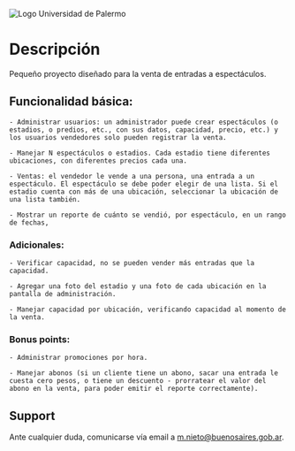 ![Logo Universidad de Palermo](https://www.palermo.edu/images/header/logo@2x.png)

# Descripción

Pequeño proyecto diseñado para la venta de entradas a espectáculos.

## Funcionalidad básica:
    - Administrar usuarios: un administrador puede crear espectáculos (o estadios, o predios, etc., con sus datos, capacidad, precio, etc.) y los usuarios vendedores solo pueden registrar la venta.

    - Manejar N espectáculos o estadios. Cada estadio tiene diferentes ubicaciones, con diferentes precios cada una.

    - Ventas: el vendedor le vende a una persona, una entrada a un espectáculo. El espectáculo se debe poder elegir de una lista. Si el estadio cuenta con más de una ubicación, seleccionar la ubicación de una lista también.

    - Mostrar un reporte de cuánto se vendió, por espectáculo, en un rango de fechas, 
 
### Adicionales: 
    - Verificar capacidad, no se pueden vender más entradas que la capacidad.

    - Agregar una foto del estadio y una foto de cada ubicación en la pantalla de administración.

    - Manejar capacidad por ubicación, verificando capacidad al momento de la venta.

### Bonus points:
    - Administrar promociones por hora.

    - Manejar abonos (si un cliente tiene un abono, sacar una entrada le cuesta cero pesos, o tiene un descuento - prorratear el valor del abono en la venta, para poder emitir el reporte correctamente).

## Support

Ante cualquier duda, comunicarse vía email a m.nieto@buenosaires.gob.ar.
